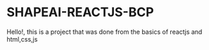 # SHAPEAI-REACTJS-BCP
Hello!, this is a project that was done from the basics of reactjs and html,css,js
